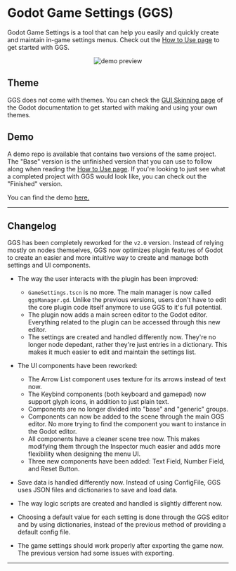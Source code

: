 # Godot Game Settings (GGS)
Godot Game Settings is a tool that can help you easily and quickly create and maintain in-game settings menus. Check out the [How to Use page](https://github.com/PunchablePlushie/godot_ggs/wiki/How-to_use) to get started with GGS.
<p align="center">
  <img src="https://i.imgur.com/aOIyWU5.png?2" alt="demo preview">
</p>



## Theme
GGS does not come with themes. You can check the [GUI Skinning page](https://docs.godotengine.org/en/stable/tutorials/gui/gui_skinning.html) of the Godot documentation to get started with making and using your own themes.

## Demo
A demo repo is available that contains two versions of the same project. The "Base" version is the unfinished version that you can use to follow along when reading the [How to Use page](https://github.com/PunchablePlushie/godot_ggs/wiki/How-to_use). If you're looking to just see what a completed project with GGS would look like, you can check out the "Finished" version.

You can find the demo [here.](https://github.com/PunchablePlushie/GGS-Demo)

___

## Changelog
GGS has been completely reworked for the `v2.0` version. Instead of relying mostly on nodes themselves, GGS now optimizes plugin features of Godot to create an easier and more intuitive way to create and manage both settings and UI components.
* The way the user interacts with the plugin has been improved:
  * `GameSettings.tscn` is no more. The main manager is now called `ggsManager.gd`. Unlike the previous versions, users don't have to edit the core plugin code itself anymore to use GGS to it's full potential.
  * The plugin now adds a main screen editor to the Godot editor. Everything related to the plugin can be accessed through this new editor.
  * The settings are created and handled differently now. They're no longer node depedant, rather they're just entries in a dictionary. This makes it much easier to edit and maintain the settings list.

* The UI components have been reworked:
  * The Arrow List component uses texture for its arrows instead of text now.
  * The Keybind components (both keyboard and gamepad) now support glyph icons, in addition to just plain text. 
  * Components are no longer divided into "base" and "generic" groups.
  * Components can now be added to the scene through the main GGS editor. No more trying to find the component you want to instance in the Godot editor.
  * All components have a cleaner scene tree now. This makes modifying them through the Inspector much easier and adds more flexibility when designing the menu UI.
  * Three new components have been added: Text Field, Number Field, and Reset Button.

* Save data is handled differently now. Instead of using ConfigFile, GGS uses JSON files and dictionaries to save and load data.
* The way logic scripts are created and handled is slightly different now.
* Choosing a default value for each setting is done through the GGS editor and by using dictionaries, instead of the previous method of providing a default config file.
* The game settings should work properly after exporting the game now. The previous version had some issues with exporting.
___
